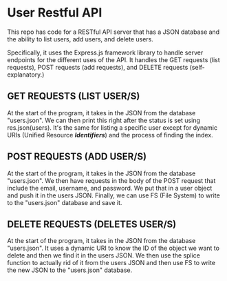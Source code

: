 # User Restful API
This repo has code for a RESTful API server that has a JSON database and the ability to list users, add users, and delete users.

Specifically, it uses the Express.js framework library to handle server endpoints for the different uses of the API. It handles the GET requests (list requests), POST requests (add requests), and DELETE requests (self-explanatory.)

## GET REQUESTS (LIST USER/S)
At the start of the program, it takes in the JSON from the database "users.json". We can then print this right after the status is set using res.json(users). It's the same for listing a specific user except for dynamic URIs (Unified Resource **_Identifiers_**) and the process of finding the index.

## POST REQUESTS (ADD USER/S)
At the start of the program, it takes in the JSON from the database "users.json". We then have requests in the body of the POST request that include the email, username, and password.  We put that in a user object and push it in the users JSON. Finally, we can use FS (File System) to write to the "users.json" database and save it.

## DELETE REQUESTS (DELETES USER/S)
At the start of the program, it takes in the JSON from the database "users.json". It uses a dynamic URI to know the ID of the object we want to delete and then we find it in the users JSON. We then use the splice function to actually rid of it from the users JSON and then use FS to write the new JSON to the "users.json" database.
